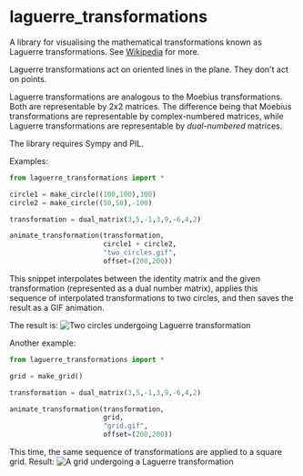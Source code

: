 # laguerre_transformations
A library for visualising the mathematical transformations known as
Laguerre transformations. See
[Wikipedia](https://en.wikipedia.org/wiki/laguerre_transformations) for more.

Laguerre transformations act on oriented lines in the plane. They don't
act on points.

Laguerre transformations are analogous to the Moebius transformations.
Both are representable by 2x2 matrices. The difference being that 
Moebius transformations are representable by complex-numbered matrices,
while Laguerre transformations are representable by *dual-numbered*
matrices.

The library requires Sympy and PIL.

Examples:

```python
from laguerre_transformations import *

circle1 = make_circle((100,100),100)
circle2 = make_circle((50,50),-100)

transformation = dual_matrix(3,5,-1,3,9,-6,4,2)

animate_transformation(transformation,
                       circle1 + circle2,
                       "two_circles.gif",
                       offset=(200,200))
```

This snippet interpolates between the identity matrix and the given
transformation (represented as a dual number matrix), applies this sequence
of interpolated transformations to two circles, and then saves the result as a
GIF animation.

The result is:
![Two circles undergoing Laguerre transformation](two_circles.gif)

Another example:

```python
from laguerre_transformations import *

grid = make_grid()

transformation = dual_matrix(3,5,-1,3,9,-6,4,2)

animate_transformation(transformation,
                       grid,
                       "grid.gif",
                       offset=(200,200))
```

This time, the same sequence of transformations are applied to a square grid.
Result: ![A grid undergoing a Laguerre transformation](grid.gif)
